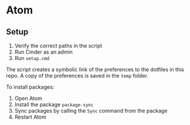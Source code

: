 # Atom

## Setup

1. Verify the correct paths in the script
2. Run Cmder as an admin
3. Run `setup.cmd`

The script creates a symbolic link of the preferences to the dotfiles in this repo. A copy of the preferences is saved in the `temp` folder. 

To install packages:

1. Open Atom
2. Install the package `package-sync`
3. Sync packages by calling the `Sync` command from the package 
4. Restart Atom
